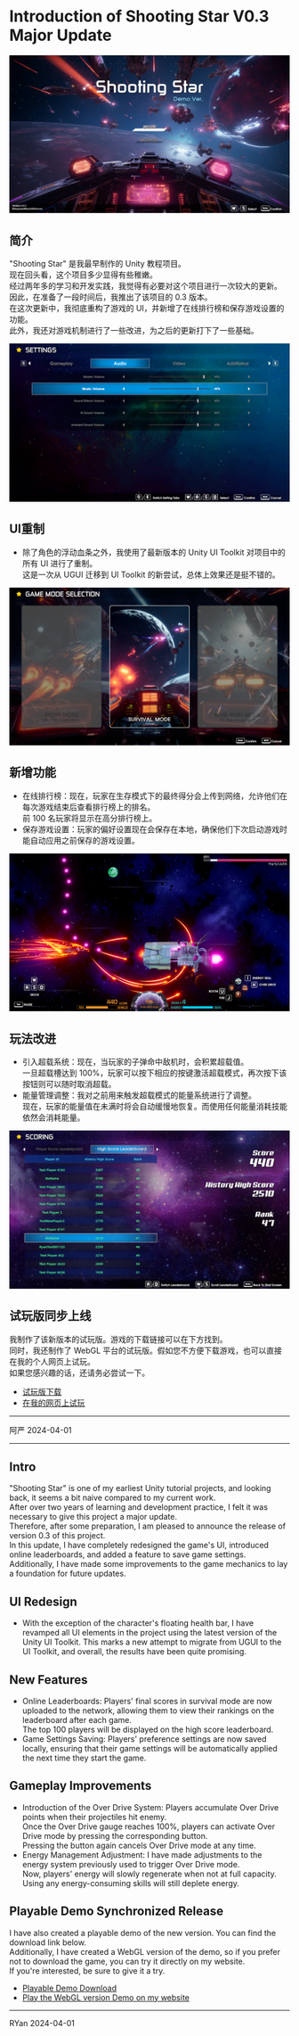 # Introduction of Shooting Star V0.3 Major Update

![](../../../images/shooting-star/v0.3-marjor-update/1.png)

## 简介 

"Shooting Star" 是我最早制作的 Unity 教程项目。<br>现在回头看，这个项目多少显得有些稚嫩。<br>经过两年多的学习和开发实践，我觉得有必要对这个项目进行一次较大的更新。<br>因此，在准备了一段时间后，我推出了该项目的 0.3 版本。<br>在这次更新中，我彻底重构了游戏的 UI，并新增了在线排行榜和保存游戏设置的功能。<br>此外，我还对游戏机制进行了一些改进，为之后的更新打下了一些基础。

![](../../../images/shooting-star/v0.3-marjor-update/2.png)

## UI重制

- 除了角色的浮动血条之外，我使用了最新版本的 Unity UI Toolkit 对项目中的所有 UI 进行了重制。<br>这是一次从 UGUI 迁移到 UI Toolkit 的新尝试，总体上效果还是挺不错的。

![](../../../images/shooting-star/v0.3-marjor-update/3.png)

## 新增功能

- 在线排行榜：现在，玩家在生存模式下的最终得分会上传到网络，允许他们在每次游戏结束后查看排行榜上的排名。<br>前 100 名玩家将显示在高分排行榜上。
- 保存游戏设置：玩家的偏好设置现在会保存在本地，确保他们下次启动游戏时能自动应用之前保存的游戏设置。

![](../../../images/shooting-star/v0.3-marjor-update/4.png)

## 玩法改进

- 引入超载系统：现在，当玩家的子弹命中敌机时，会积累超载值。<br>一旦超载槽达到 100%，玩家可以按下相应的按键激活超载模式，再次按下该按钮则可以随时取消超载。
- 能量管理调整：我对之前用来触发超载模式的能量系统进行了调整。<br>现在，玩家的能量值在未满时将会自动缓慢地恢复。而使用任何能量消耗技能依然会消耗能量。

![](../../../images/shooting-star/v0.3-marjor-update/5.png)

## 试玩版同步上线

我制作了该新版本的试玩版。游戏的下载链接可以在下方找到。<br>同时，我还制作了 WebGL 平台的试玩版。假如您不方便下载游戏，也可以直接在我的个人网页上试玩。<br>如果您感兴趣的话，还请务必尝试一下。

- [试玩版下载](https://ryanindiedev.itch.io/shootingstar)
- [在我的网页上试玩](https://ryanxudev.github.io/)

----

阿严 2024-04-01

----

## Intro

"Shooting Star" is one of my earliest Unity tutorial projects, and looking back, it seems a bit naive compared to my current work. <br>
After over two years of learning and development practice, I felt it was necessary to give this project a major update. <br>Therefore, after some preparation, I am pleased to announce the release of version 0.3 of this project. <br>
In this update, I have completely redesigned the game's UI, introduced online leaderboards, and added a feature to save game settings. <br>
Additionally, I have made some improvements to the game mechanics to lay a foundation for future updates.

## UI Redesign

- With the exception of the character's floating health bar, I have revamped all UI elements in the project using the latest version of the Unity UI Toolkit. This marks a new attempt to migrate from UGUI to the UI Toolkit, and overall, the results have been quite promising.

## New Features

- Online Leaderboards: Players' final scores in survival mode are now uploaded to the network, allowing them to view their rankings on the leaderboard after each game. <br>
The top 100 players will be displayed on the high score leaderboard.
- Game Settings Saving: Players' preference settings are now saved locally, ensuring that their game settings will be automatically applied the next time they start the game.

## Gameplay Improvements

- Introduction of the Over Drive System: Players accumulate Over Drive points when their projectiles hit enemy. <br>Once the Over Drive gauge reaches 100%, players can activate Over Drive mode by pressing the corresponding button. <br>Pressing the button again cancels Over Drive mode at any time.
- Energy Management Adjustment: I have made adjustments to the energy system previously used to trigger Over Drive mode. <br>Now, players' energy will slowly regenerate when not at full capacity. Using any energy-consuming skills will still deplete energy.

## Playable Demo Synchronized Release

I have also created a playable demo of the new version. You can find the download link below. <br>Additionally, I have created a WebGL version of the demo, so if you prefer not to download the game, you can try it directly on my website. <br>If you're interested, be sure to give it a try.

- [Playable Demo Download](https://ryanindiedev.itch.io/shootingstar)
- [Play the WebGL version Demo on my website](https://ryanxudev.github.io/)

----

RYan 2024-04-01
